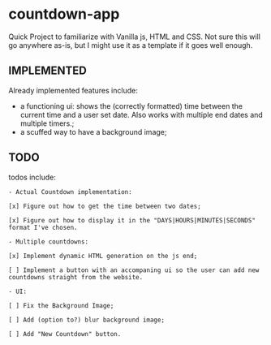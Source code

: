 # countdown-app
Quick Project to familiarize with Vanilla js, HTML and CSS. Not sure this will go anywhere as-is, but I might use it as a template if it goes well enough.

## IMPLEMENTED
Already implemented features include: 
 - a functioning ui: shows the (correctly formatted) time between the current time and a user set date. Also works with multiple end dates and multiple timers.; 
 - a scuffed way to have a background image;

## TODO

todos include: 

	- Actual Countdown implementation: 

	[x] Figure out how to get the time between two dates;

	[x] Figure out how to display it in the "DAYS|HOURS|MINUTES|SECONDS" format I've chosen.

	- Multiple countdowns:

	[x] Implement dynamic HTML generation on the js end;
	
	[ ] Implement a button with an accompaning ui so the user can add new countdowns straight from the website.

	- UI: 

	[ ] Fix the Background Image;

	[ ] Add (option to?) blur background image;
	
	[ ] Add "New Countdown" button.
